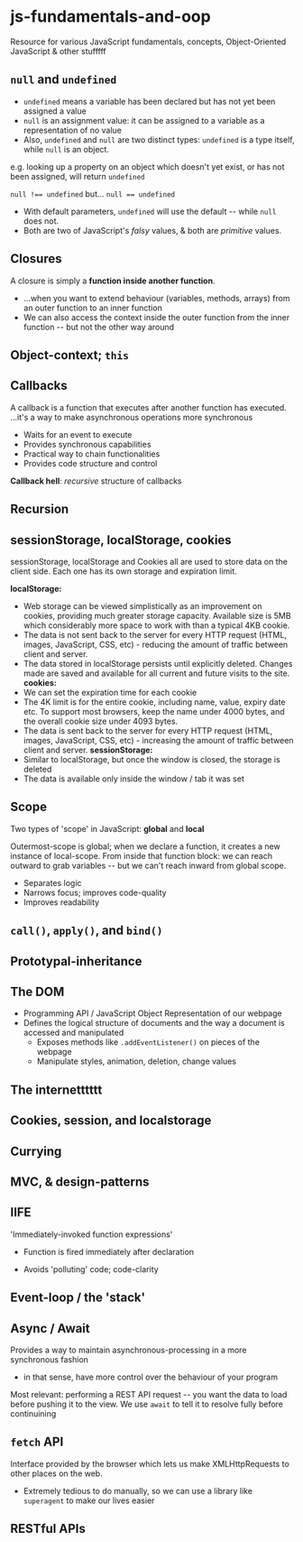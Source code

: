 # js-fundamentals-and-oop
Resource for various JavaScript fundamentals, concepts, Object-Oriented JavaScript & other stufffff

## `null` and `undefined`
* `undefined` means a variable has been declared but has not yet been assigned a value
* `null` is an assignment value: it can be assigned to a variable as a representation of no value
* Also, `undefined` and `null` are two distinct types: `undefined` is a type itself, while `null` is an object.

e.g. looking up a property on an object which doesn't yet exist, or has not been assigned, will return `undefined`

`null !== undefined`
but...
`null == undefined`

* With default parameters, `undefined` will use the default -- while `null` does not.
* Both are two of JavaScript's *falsy* values, & both are *primitive* values.

## Closures
A closure is simply a **function inside another function**.
* ...when you want to extend behaviour (variables, methods, arrays) from an outer function to an inner function
* We can also access the context inside the outer function from the inner function -- but not the other way around

## Object-context; `this`

## Callbacks
A callback is a function that executes after another function has executed.
...it's a way to make asynchronous operations more synchronous

* Waits for an event to execute
* Provides synchronous capabilities
* Practical way to chain functionalities
* Provides code structure and control

**Callback hell**: *recursive* structure of callbacks

## Recursion

## sessionStorage, localStorage, cookies
sessionStorage, localStorage and Cookies all are used to store data on the client side. Each one has its own storage and expiration limit.

**localStorage:**
* Web storage can be viewed simplistically as an improvement on cookies, providing much greater storage capacity. Available size is 5MB which considerably more space to work with than a typical 4KB cookie.
* The data is not sent back to the server for every HTTP request (HTML, images, JavaScript, CSS, etc) - reducing the amount of traffic between client and server.
* The data stored in localStorage persists until explicitly deleted. Changes made are saved and available for all current and future visits to the site.
**cookies:**
* We can set the expiration time for each cookie
* The 4K limit is for the entire cookie, including name, value, expiry date etc. To support most browsers, keep the name under 4000 bytes, and the overall cookie size under 4093 bytes.
* The data is sent back to the server for every HTTP request (HTML, images, JavaScript, CSS, etc) - increasing the amount of traffic between client and server.
**sessionStorage:**
* Similar to localStorage, but once the window is closed, the storage is deleted
* The data is available only inside the window / tab it was set

## Scope
Two types of 'scope' in JavaScript: **global** and **local**

Outermost-scope is global; when we declare a function, it creates a new instance of local-scope.
From inside that function block: we can reach outward to grab variables -- but we can't reach inward from global scope.

* Separates logic
* Narrows focus; improves code-quality
* Improves readability

## `call()`, `apply()`, and `bind()`

## Prototypal-inheritance

## The DOM
* Programming API / JavaScript Object Representation of our webpage
* Defines the logical structure of documents and the way a document is accessed and manipulated
    * Exposes methods like `.addEventListener()` on pieces of the webpage
    * Manipulate styles, animation, deletion, change values

## The internetttttt 

## Cookies, session, and localstorage

## Currying

## MVC, & design-patterns

## IIFE
'Immediately-invoked function expressions'
- Function is fired immediately after declaration

- Avoids 'polluting' code; code-clarity

## Event-loop / the 'stack'

## Async / Await
Provides a way to maintain asynchronous-processing in a more synchronous fashion
* in that sense, have more control over the behaviour of your program

Most relevant: performing a REST API request -- you want the data to load before pushing it to the view. We use `await` to tell it to resolve fully before continuining

## `fetch` API
Interface provided by the browser which lets us make XMLHttpRequests to other places on the web.
* Extremely tedious to do manually, so we can use a library like `superagent` to make our lives easier

## RESTful APIs
